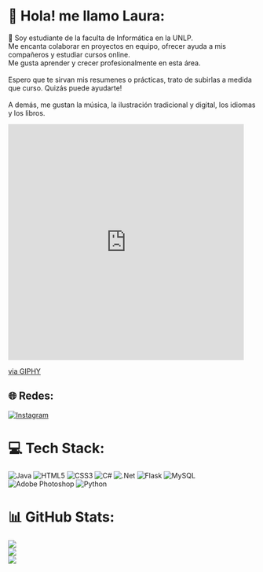 # 💫 Hola! me llamo Laura:
🔭 Soy estudiante de la faculta de Informática en la UNLP.<br>Me encanta colaborar en proyectos en equipo, ofrecer ayuda a mis compañeros y estudiar cursos online. <br>Me gusta aprender y crecer profesionalmente en esta área. <br><br>Espero que te sirvan mis resumenes o prácticas, trato de subirlas a medida que curso. Quizás puede ayudarte!<br><br>A demás, me gustan la música, la ilustración tradicional y digital, los idiomas y los libros. <br>

<iframe src="https://giphy.com/embed/1AHojbQkAcBOhEZWjz" width="480" height="480" frameBorder="0" class="giphy-embed" allowFullScreen></iframe><p><a href="https://giphy.com/stickers/cute-kiki-kikis-delivery-service-1AHojbQkAcBOhEZWjz">via GIPHY</a></p>

## 🌐 Redes:
[![Instagram](https://img.shields.io/badge/Instagram-%23E4405F.svg?logo=Instagram&logoColor=white)](https://instagram.com/mlaulw) 

# 💻 Tech Stack:
![Java](https://img.shields.io/badge/java-%23ED8B00.svg?style=for-the-badge&logo=openjdk&logoColor=white) ![HTML5](https://img.shields.io/badge/html5-%23E34F26.svg?style=for-the-badge&logo=html5&logoColor=white) ![CSS3](https://img.shields.io/badge/css3-%231572B6.svg?style=for-the-badge&logo=css3&logoColor=white) ![C#](https://img.shields.io/badge/c%23-%23239120.svg?style=for-the-badge&logo=csharp&logoColor=white) ![.Net](https://img.shields.io/badge/.NET-5C2D91?style=for-the-badge&logo=.net&logoColor=white) ![Flask](https://img.shields.io/badge/flask-%23000.svg?style=for-the-badge&logo=flask&logoColor=white) ![MySQL](https://img.shields.io/badge/mysql-%2300000f.svg?style=for-the-badge&logo=mysql&logoColor=white) ![Adobe Photoshop](https://img.shields.io/badge/adobe%20photoshop-%2331A8FF.svg?style=for-the-badge&logo=adobe%20photoshop&logoColor=white) ![Python](https://img.shields.io/badge/python-3670A0?style=for-the-badge&logo=python&logoColor=ffdd54)
# 📊 GitHub Stats:
![](https://github-readme-stats.vercel.app/api?username=Lala-lg&theme=omni&hide_border=false&include_all_commits=false&count_private=false)<br/>
![](https://github-readme-streak-stats.herokuapp.com/?user=Lala-lg&theme=omni&hide_border=false)<br/>
![](https://github-readme-stats.vercel.app/api/top-langs/?username=Lala-lg&theme=omni&hide_border=false&include_all_commits=false&count_private=false&layout=compact)

<!-- Proudly created with GPRM ( https://gprm.itsvg.in ) -->
